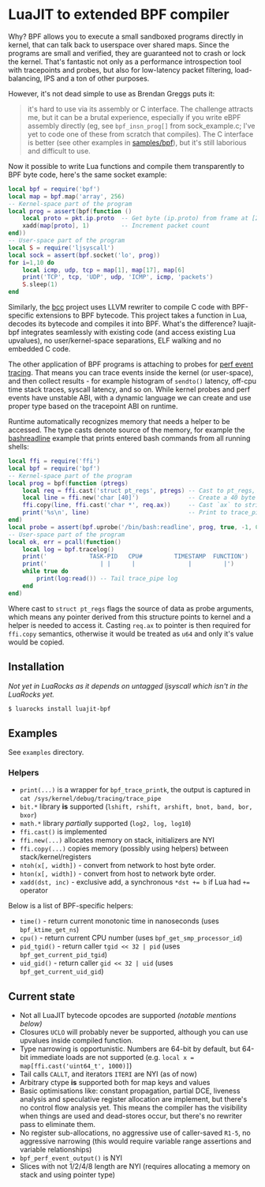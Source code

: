 # LuaJIT to extended BPF compiler

Why? BPF allows you to execute a small sandboxed programs directly in kernel, that can talk back to userspace over shared maps. Since the programs are small and verified, they are guaranteed not to crash or lock the kernel. That's fantastic not only as a performance introspection tool with tracepoints and probes, but also for low-latency packet filtering, load-balancing, IPS and a ton of other purposes.

However, it's not dead simple to use as Brendan Greggs puts it:

> it's hard to use via its assembly or C interface. The challenge attracts me, but it can be a brutal experience, especially if you write eBPF assembly directly (eg, see `bpf_insn_prog[]` from sock_example.c; I've yet to code one of these from scratch that compiles). The C interface is better (see other examples in [samples/bpf](https://github.com/torvalds/linux/tree/master/samples/bpf)), but it's still laborious and difficult to use.

Now it possible to write Lua functions and compile them transparently to BPF byte code, here's the same socket example:

```lua
local bpf = require('bpf')
local map = bpf.map('array', 256)
-- Kernel-space part of the program
local prog = assert(bpf(function ()
	local proto = pkt.ip.proto  -- Get byte (ip.proto) from frame at [23]
	xadd(map[proto], 1)         -- Increment packet count
end))
-- User-space part of the program
local S = require('ljsyscall')
local sock = assert(bpf.socket('lo', prog))
for i=1,10 do
	local icmp, udp, tcp = map[1], map[17], map[6]
	print('TCP', tcp, 'UDP', udp, 'ICMP', icmp, 'packets')
	S.sleep(1)
end
```

Similarly, the [bcc][bcc] project uses LLVM rewriter to compile C code with BPF-specific extensions to BPF bytecode. This project takes a function in Lua, decodes its bytecode and compiles it into BPF. What's the difference? luajit-bpf integrates seamlessly with existing code (and access existing Lua upvalues), no user/kernel-space separations, ELF walking and no embedded C code.

The other application of BPF programs is attaching to probes for [perf event tracing][tracing]. That means you can trace events inside the kernel (or user-space), and then collect results - for example histogram of `sendto()` latency, off-cpu time stack traces, syscall latency, and so on. While kernel probes and perf events have unstable ABI, with a dynamic language we can create and use proper type based on the tracepoint ABI on runtime.

Runtime automatically recognizes memory that needs a helper to be accessed. The type casts denote source of the memory, for example the [bashreadline][bashreadline] example that prints entered bash commands from all running shells:

```lua
local ffi = require('ffi')
local bpf = require('bpf')
-- Kernel-space part of the program
local prog = bpf(function (ptregs)
	local req = ffi.cast('struct pt_regs', ptregs) -- Cast to pt_regs, specialized type.
	local line = ffi.new('char [40]')              -- Create a 40 byte buffer on stack
	ffi.copy(line, ffi.cast('char *', req.ax))     -- Cast `ax` to string pointer and copy to buffer
	print('%s\n', line)                            -- Print to trace_pipe
end)
local probe = assert(bpf.uprobe('/bin/bash:readline', prog, true, -1, 0))
-- User-space part of the program
local ok, err = pcall(function()
	local log = bpf.tracelog()
	print('            TASK-PID   CPU#         TIMESTAMP  FUNCTION')
	print('               | |      |               |         |')
	while true do
		print(log:read()) -- Tail trace_pipe log
	end
end)
```

Where cast to `struct pt_regs` flags the source of data as probe arguments, which means any pointer derived
from this structure points to kernel and a helper is needed to access it. Casting `req.ax` to pointer is then required for `ffi.copy` semantics, otherwise it would be treated as `u64` and only it's value would be
copied.

## Installation

*Not yet in LuaRocks as it depends on untagged ljsyscall which isn't in the LuaRocks yet.*

```bash
$ luarocks install luajit-bpf
```

## Examples

See `examples` directory.

### Helpers

* `print(...)` is a wrapper for `bpf_trace_printk`, the output is captured in `cat /sys/kernel/debug/tracing/trace_pipe`
* `bit.*` library **is** supported (`lshift, rshift, arshift, bnot, band, bor, bxor`)
* `math.*` library *partially* supported (`log2, log, log10`)
* `ffi.cast()` is implemented
* `ffi.new(...)` allocates memory on stack, initializers are NYI
* `ffi.copy(...)` copies memory (possibly using helpers) between stack/kernel/registers
* `ntoh(x[, width])` - convert from network to host byte order.
* `hton(x[, width])` - convert from host to network byte order.
* `xadd(dst, inc)` - exclusive add, a synchronous `*dst += b` if Lua had `+=` operator

Below is a list of BPF-specific helpers:

* `time()` - return current monotonic time in nanoseconds (uses `bpf_ktime_get_ns`)
* `cpu()` - return current CPU number (uses `bpf_get_smp_processor_id`)
* `pid_tgid()` - return caller `tgid << 32 | pid` (uses `bpf_get_current_pid_tgid`)
* `uid_gid()` - return caller `gid << 32 | uid` (uses `bpf_get_current_uid_gid`)

## Current state

* Not all LuaJIT bytecode opcodes are supported *(notable mentions below)*
* Closures `UCLO` will probably never be supported, although you can use upvalues inside compiled function.
* Type narrowing is opportunistic. Numbers are 64-bit by default, but 64-bit immediate loads are not supported (e.g. `local x = map[ffi.cast('uint64_t', 1000)]`)
* Tail calls `CALLT`, and iterators `ITERI` are NYI (as of now)
* Arbitrary ctype **is** supported both for map keys and values
* Basic optimisations like: constant propagation, partial DCE, liveness analysis and speculative register allocation are implement, but there's no control flow analysis yet. This means the compiler has the visibility when things are used and dead-stores occur, but there's no rewriter pass to eliminate them.
* No register sub-allocations, no aggressive use of caller-saved `R1-5`, no aggressive narrowing (this would require variable range assertions and variable relationships)
* `bpf_perf_event_output()` is NYI
* Slices with not 1/2/4/8 length are NYI (requires allocating a memory on stack and using pointer type)


[bcc]: https://github.com/iovisor/bcc
[tracing]: http://www.brendangregg.com/blog/2016-03-05/linux-bpf-superpowers.html
[bashreadline]: http://www.brendangregg.com/blog/2016-02-08/linux-ebpf-bcc-uprobes.html

